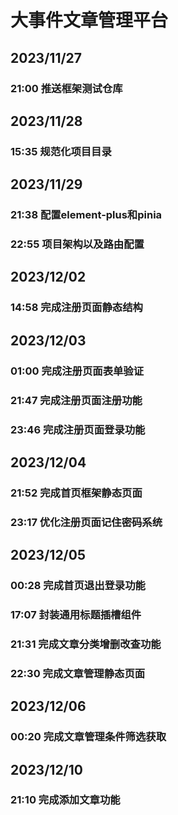 #   大事件文章管理平台
## 2023/11/27
### 21:00   推送框架测试仓库
## 2023/11/28
### 15:35   规范化项目目录
## 2023/11/29
### 21:38   配置element-plus和pinia
### 22:55   项目架构以及路由配置
## 2023/12/02
### 14:58   完成注册页面静态结构
## 2023/12/03
### 01:00   完成注册页面表单验证
### 21:47   完成注册页面注册功能
### 23:46   完成注册页面登录功能
## 2023/12/04
### 21:52   完成首页框架静态页面
### 23:17   优化注册页面记住密码系统
## 2023/12/05
### 00:28   完成首页退出登录功能
### 17:07   封装通用标题插槽组件
### 21:31   完成文章分类增删改查功能
### 22:30   完成文章管理静态页面
## 2023/12/06
### 00:20   完成文章管理条件筛选获取
## 2023/12/10
### 21:10   完成添加文章功能